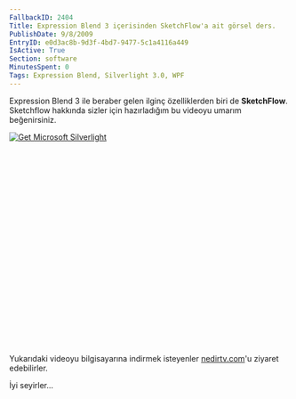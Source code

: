 ```yaml
---
FallbackID: 2404
Title: Expression Blend 3 içerisinden SketchFlow'a ait görsel ders.
PublishDate: 9/8/2009
EntryID: e0d3ac8b-9d3f-4bd7-9477-5c1a4116a449
IsActive: True
Section: software
MinutesSpent: 0
Tags: Expression Blend, Silverlight 3.0, WPF
---
```

Expression Blend 3 ile beraber gelen ilginç özelliklerden biri de
**SketchFlow**. Sketchflow hakkında sizler için hazırladığım bu videoyu
umarım beğenirsiniz.

<div style="width:512px;height:384px;">

[![Get Microsoft
Silverlight](http://go2.microsoft.com/fwlink/?LinkId=108181)](http://go2.microsoft.com/fwlink/?LinkID=124807)

</div>

Yukarıdaki videoyu bilgisayarına indirmek isteyenler
[nedirtv.com](http://www.nedirtv.com/video/darony_0709_sketchflow.aspx)'u
ziyaret edebilirler.

İyi seyirler...


